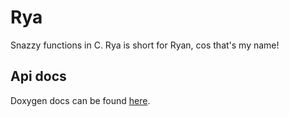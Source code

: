 # Rya

Snazzy functions in C.  Rya is short for Ryan, cos that's my name!

## Api docs

Doxygen docs can be found [here](https://mooreryan.github.io/rya_c/).
